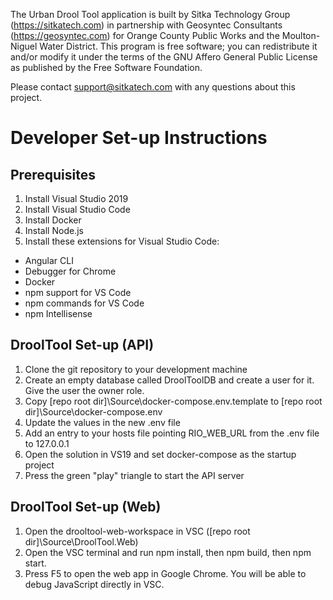 The Urban Drool Tool application is built by Sitka Technology Group (https://sitkatech.com) in partnership with Geosyntec Consultants (https://geosyntec.com) for Orange County Public Works and the Moulton-Niguel Water District. This program is free software; you can redistribute it and/or modify it under the terms of the GNU Affero General Public License as published by the Free Software Foundation.

Please contact support@sitkatech.com with any questions about this project.

# Developer Set-up Instructions
## Prerequisites

1. Install Visual Studio 2019
2. Install Visual Studio Code
3. Install Docker
4. Install Node.js
5. Install these extensions for Visual Studio Code:

- Angular CLI
- Debugger for Chrome
- Docker
- npm support for VS Code
- npm commands for VS Code
- npm Intellisense

## DroolTool Set-up (API)

1. Clone the git repository to your development machine
2. Create an empty database called DroolToolDB and create a user for it. Give the user the owner role.
3. Copy [repo root dir]\Source\docker-compose\.env.template to [repo root dir]\Source\docker-compose\.env
4. Update the values in the new .env file
5. Add an entry to your hosts file pointing RIO_WEB_URL from the .env file to 127.0.0.1
6. Open the solution in VS19 and set docker-compose as the startup project
7. Press the green "play" triangle to start the API server

## DroolTool Set-up (Web)
1. Open the drooltool-web-workspace in VSC ([repo root dir]\Source\DroolTool.Web)
2. Open the VSC terminal and run npm install, then npm build, then npm start.
3. Press F5 to open the web app in Google Chrome. You will be able to debug JavaScript directly in VSC.
